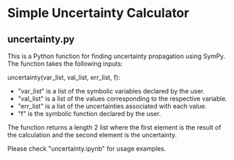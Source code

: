 # Simple Uncertainty Calculator

## uncertainty.py
This is a Python function for finding uncertainty propagation using SymPy.
The function takes the following inputs:

uncertainty(var_list, val_list, err_list, f):
- "var_list" is a list of the symbolic variables declared by the user.
- "val_list" is a list of the values corresponding to the respective variable.
- "err_list" is a list of the uncertainties associated with each value.
- "f" is the symbolic function declared by the user.

The function returns a length 2 list where the first element is the result of the calculation and the second element is the uncertainty.

Please check "uncertainty.ipynb" for usage examples.
